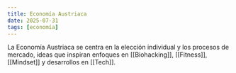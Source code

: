 ```yaml
---
title: Economía Austriaca
date: 2025-07-31
tags: [economía]
---
```


La Economía Austriaca se centra en la elección individual y los procesos de mercado, ideas que inspiran enfoques en [[Biohacking]], [[Fitness]], [[Mindset]] y desarrollos en [[Tech]].
